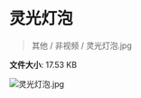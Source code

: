 # 灵光灯泡

> 其他 / 非视频 / 灵光灯泡.jpg

**文件大小**: 17.53 KB

<img src="https://file.hsyhx.top/archive/其他/非视频/灵光灯泡.jpg"  alt="灵光灯泡.jpg" />